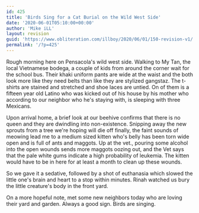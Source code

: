 ```yaml
---
id: 425
title: 'Birds Sing for a Cat Burial on the Wild West Side'
date: '2020-06-01T05:10:00+00:00'
author: 'Mike iLL'
layout: revision
guid: 'https://www.obliteration.com/illboy/2020/06/01/150-revision-v1/'
permalink: '/?p=425'
---
```


Rough morning here on Pensacola's wild west side. Walking to My Tan, the local Vietnamese bodega, a couple of kids from around the corner wait for the school bus. Their khaki uniform pants are wide at the waist and the both look more like they need belts than like they are stylized gangstaz. The t-shirts are stained and stretched and shoe laces are untied. On of them is a fifteen year old Latino who was kicked out of his house by his mother who according to our neighbor who he's staying with, is sleeping with three Mexicans.

Upon arrival home, a brief look at our beehive confirms that there is no queen and they are dwindling into non-existence. Snipping away the new sprouts from a tree we're hoping will die off finally, the faint sounds of meowing lead me to a medium sized kitten who's belly has been torn wide open and is full of ants and maggots. Up at the vet., pouring some alcohol into the open wounds sends more maggots oozing out, and the Vet says that the pale white gums indicate a high probability of leukemia. The kitten would have to be in here for at least a month to clean up these wounds.

So we gave it a sedative, followed by a shot of euthanasia which slowed the little one's brain and heart to a stop within minutes. Rinah watched us bury the little creature's body in the front yard.

On a more hopeful note, met some new neighbors today who are loving their yard and garden. Always a good sign. Birds are singing.